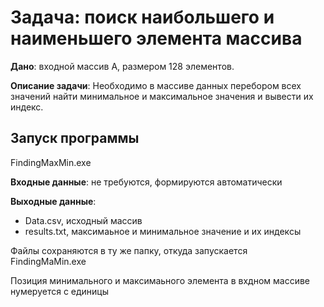 # Задача: поиск наибольшего и наименьшего элемента массива

**Дано**: входной массив А, размером 128 элементов.

**Описание задачи**: Необходимо в массиве данных перебором всех значений найти минимальное и максимальное значения и вывести их индекс.

## Запуск программы

FindingMaxMin.exe

**Входные данные**: не требуются, формируются автоматически

**Выходные данные**: 
 - Data.csv, исходный массив
 - results.txt, максимаьное и минимальное значение и их индексы

Файлы сохраняются в ту же папку, откуда запускается FindingMaMin.exe

Позиция минимального и максимаьного элемента в вхдном массиве нумеруется с единицы

